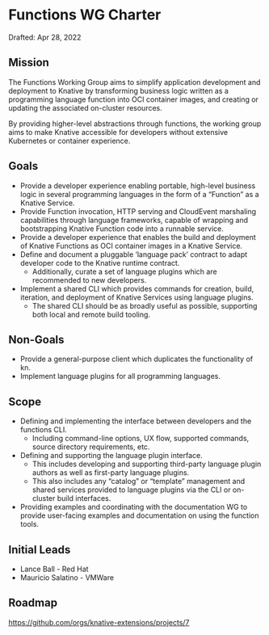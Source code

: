 # Functions WG Charter

Drafted: Apr 28, 2022

## Mission
The Functions Working Group aims to simplify application development and deployment to Knative by transforming business logic written as a programming language function into OCI container images, and creating or updating the associated on-cluster resources.

By providing higher-level abstractions through functions, the working group aims to make Knative accessible for developers without extensive Kubernetes or container experience.

## Goals
- Provide a developer experience enabling portable, high-level business logic in several programming languages in the form of a “Function” as a Knative Service.
- Provide Function invocation, HTTP serving and CloudEvent marshaling capabilities through language frameworks, capable of wrapping and bootstrapping Knative Function code into a runnable service.
- Provide a developer experience that enables the build and deployment of Knative Functions as OCI container images in a Knative Service.
- Define and document a pluggable ‘language pack’ contract to adapt developer code to the Knative runtime contract.
  - Additionally, curate a set of language plugins which are recommended to new developers.
- Implement a shared CLI which provides commands for creation, build, iteration, and deployment of Knative Services using language plugins.
  - The shared CLI should be as broadly useful as possible, supporting both local and remote build tooling.

## Non-Goals
- Provide a general-purpose client which duplicates the functionality of kn.
- Implement language plugins for all programming languages.

## Scope
- Defining and implementing the interface between developers and the functions CLI.
  - Including command-line options, UX flow, supported commands, source directory requirements, etc.
- Defining and supporting the language plugin interface.
  - This includes developing and supporting third-party language plugin authors as well as first-party language plugins.
  - This also includes any “catalog” or “template” management and shared services provided to language plugins via the CLI or on-cluster build interfaces.
- Providing examples and coordinating with the documentation WG to provide user-facing examples and documentation on using the function tools.

## Initial Leads
- Lance Ball - Red Hat
- Mauricio Salatino - VMWare

## Roadmap
https://github.com/orgs/knative-extensions/projects/7

